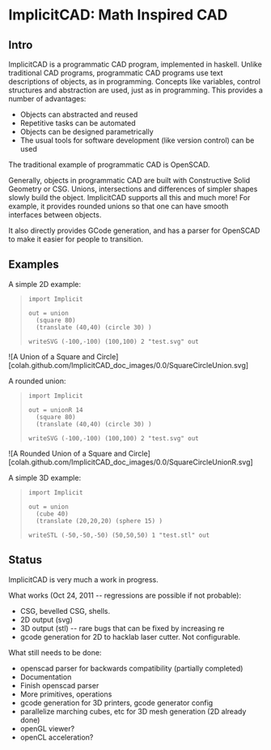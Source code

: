 ImplicitCAD: Math Inspired CAD
==============================

Intro
-----

ImplicitCAD is a programmatic CAD program, implemented in haskell. Unlike traditional CAD programs, programmatic CAD programs use text descriptions of objects, as in programming. Concepts like variables, control structures and abstraction are used, just as in programming. This provides a number of advantages:

 - Objects can abstracted and reused
 - Repetitive tasks can be automated
 - Objects can be designed parametrically
 - The usual tools for software development (like version control) can be used

The traditional example of programmatic CAD is OpenSCAD.

Generally, objects in programmatic CAD are built with Constructive Solid Geometry or CSG. Unions, intersections and differences of simpler shapes slowly build the object. ImplicitCAD supports all this and much more! For example, it provides rounded unions so that one can have smooth interfaces between objects.

It also directly provides GCode generation, and has a parser for OpenSCAD to make it easier for people to transition.


Examples
---------

A simple 2D example:

>     import Implicit
>     
>     out = union 
>     	(square 80) 
>     	(translate (40,40) (circle 30) )
>     
>     writeSVG (-100,-100) (100,100) 2 "test.svg" out 

![A Union of a Square and Circle][colah.github.com/ImplicitCAD_doc_images/0.0/SquareCircleUnion.svg]


A rounded union:

>     import Implicit
>     
>     out = unionR 14 
>     	(square 80) 
>     	(translate (40,40) (circle 30) )
>     
>     writeSVG (-100,-100) (100,100) 2 "test.svg" out 

![A Rounded Union of a Square and Circle][colah.github.com/ImplicitCAD_doc_images/0.0/SquareCircleUnionR.svg]

A simple 3D example:

>     import Implicit
>     
>     out = union 
>     	(cube 40) 
>     	(translate (20,20,20) (sphere 15) )
>    
>     writeSTL (-50,-50,-50) (50,50,50) 1 "test.stl" out 


Status
------

ImplicitCAD is very much a work in progress.

What works (Oct 24, 2011 -- regressions are possible if not probable):

 - CSG, bevelled CSG, shells.
 - 2D output (svg)
 - 3D output (stl) -- rare bugs that can be fixed by increasing re
 - gcode generation for 2D to hacklab laser cutter. Not configurable.

What still needs to be done:

 - openscad parser for backwards compatibility (partially completed)
 - Documentation
 - Finish openscad parser
 - More primitives, operations
 - gcode generation for 3D printers, gcode generator config
 - parallelize marching cubes, etc for 3D mesh generation (2D already done)
 - openGL viewer?
 - openCL acceleration?



